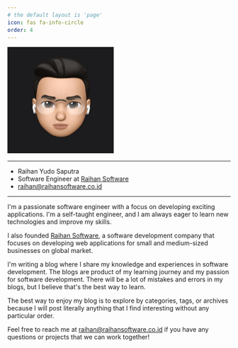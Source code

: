 ```yaml
---
# the default layout is 'page'
icon: fas fa-info-circle
order: 4
---
```


<img src="/assets/avatar.png" alt="profile picture" style="width: 240px;">

---

- Raihan Yudo Saputra
- Software Engineer at [Raihan Software](https://raihansoftware.co.id)
- <raihan@raihansoftware.co.id>

---

I'm a passionate software engineer with a focus on developing exciting applications. I'm a self-taught engineer, and I am always eager to learn new technologies and improve my skills.

I also founded [Raihan Software](https://raihansoftware.co.id), a software development company that focuses on developing web applications for small and medium-sized businesses on global market.

I'm writing a blog where I share my knowledge and experiences in software development. The blogs are product of my learning journey and my passion for software development. There will be a lot of mistakes and errors in my blogs, but I believe that's the best way to learn.

The best way to enjoy my blog is to explore by categories, tags, or archives because I will post literally anything that I find interesting without any particular order.

Feel free to reach me at <raihan@raihansoftware.co.id> if you have any questions or projects that we can work together!
